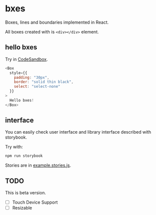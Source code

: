 # bxes

Boxes, lines and boundaries implemented in React.

All boxes created with is `<div></div>` element.

## hello bxes

Try in [CodeSandbox](https://codesandbox.io/s/little-smoke-344c3?fontsize=14&hidenavigation=1&theme=dark).

```javascript
<Box
  style={{
    padding: "30px",
    border: "solid thin black",
    select: "select-none"
  }}
>
  Hello bxes!
</Box>
```

## interface

You can easily check user interface and library interface described with storybook.

Try with:

```bash
npm run storybook
```

Stories are in [example.stories.js](https://github.com/coder-ka/bxes/blob/master/src/stories/example.stories.js).

## TODO

This is beta version.

- [ ] Touch Device Support
- [ ] Resizable
